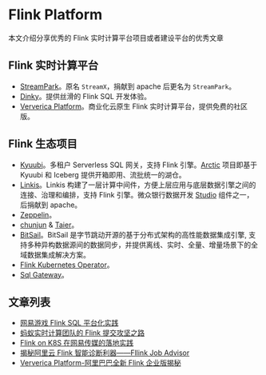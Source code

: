 # Flink Platform

本文介绍分享优秀的 Flink 实时计算平台项目或者建设平台的优秀文章

## Flink 实时计算平台

- [StreamPark](https://streampark.apache.org/)。原名 `StreamX`，捐献到 apache 后更名为 `StreamPark`。
- [Dinky](http://www.dlink.top/)。提供丝滑的 Flink SQL 开发体验。
- [Ververica Platform](https://docs.ververica.com/)。商业化云原生 Flink 实时计算平台，提供免费的社区版。

## Flink 生态项目

- [Kyuubi](https://kyuubi.apache.org/)。多租户 Serverless SQL 网关，支持 Flink 引擎。[Arctic](https://arctic.netease.com/ch/) 项目即基于 Kyuubi 和 Iceberg 提供开箱即用、流批统一的湖仓。
- [Linkis](https://linkis.apache.org/)。Linkis 构建了一层计算中间件，方便上层应用与底层数据引擎之间的连接、治理和编排，支持 Flink 引擎。微众银行数据开发 [Studio](https://github.com/WeBankFinTech/DataSphereStudio) 组件之一，后捐献到 apache。
- [Zeppelin](https://zeppelin.apache.org/)。
- [chunjun](https://github.com/DTStack/chunjun) & [Taier](https://github.com/DTStack/Taier)。
- [BitSail](https://github.com/bytedance/bitsail)。BitSail 是字节跳动开源的基于分布式架构的高性能数据集成引擎, 支持多种异构数据源间的数据同步，并提供离线、实时、全量、增量场景下的全域数据集成解决方案。
- [Flink Kubernetes Operator](https://nightlies.apache.org/flink/flink-kubernetes-operator-docs-stable/)。
- [Sql Gateway](https://nightlies.apache.org/flink/flink-docs-release-1.17/docs/dev/table/sql-gateway/overview/)。

## 文章列表

- [网易游戏 Flink SQL 平台化实践](https://zhuanlan.zhihu.com/p/543906111)
- [蚂蚁实时计算团队的 Flink 提交攻坚之路](https://zhuanlan.zhihu.com/p/599654535)
- [Flink on K8S 在网易传媒的落地实践](https://mp.weixin.qq.com/s/nbKz1aAZChTPGFMp80ERNA)
- [揭秘阿里云 Flink 智能诊断利器——Fllink Job Advisor](https://mp.weixin.qq.com/s/OqqRG0yjfIwoJU-SjaFQHA)
- [Ververica Platform-阿里巴巴全新 Flink 企业版揭秘](https://zhuanlan.zhihu.com/p/89616731)
